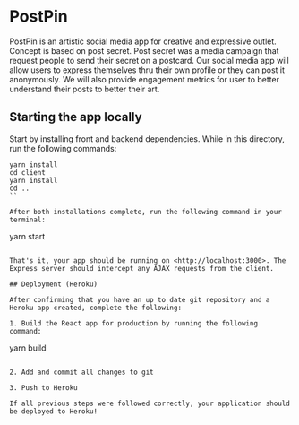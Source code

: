 # PostPin
PostPin is an artistic social media app for creative and expressive outlet. Concept is based on post secret. Post secret was a media campaign that request people to send their secret on a postcard. Our social media app will allow users to express themselves thru their own profile or they can post it anonymously. We will also provide engagement metrics for user to better understand their posts to better their art. 

## Starting the app locally

Start by installing front and backend dependencies. While in this directory, run the following commands:

```
yarn install
cd client
yarn install
cd ..
``

After both installations complete, run the following command in your terminal:

```
yarn start
```

That's it, your app should be running on <http://localhost:3000>. The Express server should intercept any AJAX requests from the client.

## Deployment (Heroku)

After confirming that you have an up to date git repository and a Heroku app created, complete the following:

1. Build the React app for production by running the following command:

```
yarn build
```

2. Add and commit all changes to git

3. Push to Heroku

If all previous steps were followed correctly, your application should be deployed to Heroku!
